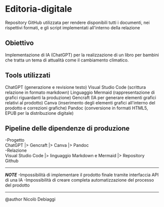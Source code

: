 # Editoria-digitale
Repository GitHub utilizzata per rendere disponibili tutti i documenti, nei rispettivi formati, e gli script implementati all'interno della relazione
## Obiettivo
Implementazione di IA (ChatGPT) per la realizzazione di un libro per bambini che tratta un tema di attualità come il cambiamento climatico.

## Tools utilizzati
ChatGPT (generazione e revisione testo)
Visual Studio Code (scrittura relazione in formato markdown)
Linguaggio Mermaid (rappresentazione di grafici riguardanti la produzione)
Gencraft (IA per generare elementi grafici relativi al prodotto)
Canva (inserimento degli elementi grafici all'interno del prodotto e correzioni grafiche)
Pandoc (conversione in formati HTML5, EPUB per la distribuzione digitale)

## Pipeline delle dipendenze di produzione
-Progetto \
ChatGPT |> Gencraft |> Canva |> Pandoc \
-Relazione \
Visual Studio Code |> linguaggio Markdown e Mermaid |> Repository Github

---

***NOTE***
-Impossibilità di implementare il prodotto finale tramite interfaccia API di una IA
-Impossibilità di creare completa automatizzazione del processo del prodotto

---
@author Nicolò Debiaggi

